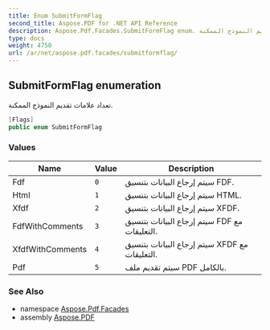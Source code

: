 ```yaml
---
title: Enum SubmitFormFlag
second_title: Aspose.PDF for .NET API Reference
description: Aspose.Pdf.Facades.SubmitFormFlag enum. تعداد علامات تقديم النموذج الممكنة
type: docs
weight: 4750
url: /ar/net/aspose.pdf.facades/submitformflag/
---
```

## SubmitFormFlag enumeration

تعداد علامات تقديم النموذج الممكنة.

```csharp
[Flags]
public enum SubmitFormFlag
```

### Values

| Name | Value | Description |
| --- | --- | --- |
| Fdf | `0` | سيتم إرجاع البيانات بتنسيق FDF. |
| Html | `1` | سيتم إرجاع البيانات بتنسيق HTML. |
| Xfdf | `2` | سيتم إرجاع البيانات بتنسيق XFDF. |
| FdfWithComments | `3` | سيتم إرجاع البيانات بتنسيق FDF مع التعليقات. |
| XfdfWithComments | `4` | سيتم إرجاع البيانات بتنسيق XFDF مع التعليقات. |
| Pdf | `5` | سيتم تقديم ملف PDF بالكامل. |

### See Also

* namespace [Aspose.Pdf.Facades](../../aspose.pdf.facades/)
* assembly [Aspose.PDF](../../)